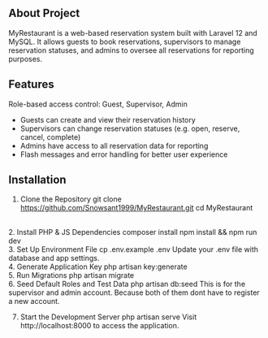 ## About Project
MyRestaurant is a web-based reservation system built with Laravel 12 and MySQL. It allows guests to book reservations, supervisors to manage reservation statuses, and admins to oversee all reservations for reporting purposes.
    
## Features
Role-based access control: Guest, Supervisor, Admin
 * Guests can create and view their reservation history
 * Supervisors can change reservation statuses (e.g. open, reserve, cancel, complete)
 * Admins have access to all reservation data for reporting
 * Flash messages and error handling for better user experience

## Installation
1. Clone the Repository
git clone https://github.com/Snowsant1999/MyRestaurant.git
cd MyRestaurant
<br>
2. Install PHP & JS Dependencies
composer install
npm install && npm run dev
<br>
3. Set Up Environment File
cp .env.example .env
Update your .env file with database and app settings.
<br>
4. Generate Application Key
php artisan key:generate
<br>
5. Run Migrations
php artisan migrate
<br>
6. Seed Default Roles and Test Data
php artisan db:seed
This is for the supervisor and admin account. Because both of them dont have to register a new account.

7. Start the Development Server
php artisan serve
Visit http://localhost:8000 to access the application.
